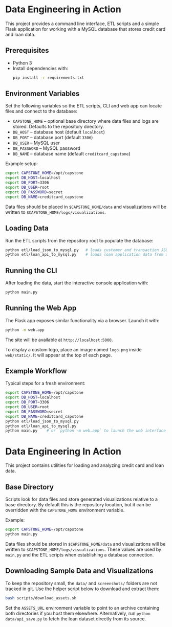 # Data Engineering in Action

This project provides a command line interface, ETL scripts and a simple Flask application for working with a MySQL database that stores credit card and loan data.

## Prerequisites

* Python 3
* Install dependencies with:
  ```bash
  pip install -r requirements.txt
  ```

## Environment Variables

Set the following variables so the ETL scripts, CLI and web app can locate files and connect to the database:

* `CAPSTONE_HOME` – optional base directory where data files and logs are stored. Defaults to the repository directory.
* `DB_HOST` – database host (default `localhost`)
* `DB_PORT` – database port (default `3306`)
* `DB_USER` – MySQL user
* `DB_PASSWORD` – MySQL password
* `DB_NAME` – database name (default `creditcard_capstone`)

Example setup:
```bash
export CAPSTONE_HOME=/opt/capstone
export DB_HOST=localhost
export DB_PORT=3306
export DB_USER=root
export DB_PASSWORD=secret
export DB_NAME=creditcard_capstone
```

Data files should be placed in `$CAPSTONE_HOME/data` and visualizations will be written to `$CAPSTONE_HOME/logs/visualizations`.

## Loading Data

Run the ETL scripts from the repository root to populate the database:
```bash
python etl/load_json_to_mysql.py   # loads customer and transaction JSON files
python etl/loan_api_to_mysql.py    # loads loan application data from an API
```

## Running the CLI

After loading the data, start the interactive console application with:
```bash
python main.py
```

## Running the Web App

The Flask app exposes similar functionality via a browser. Launch it with:
```bash
python -m web.app
```
The site will be available at `http://localhost:5000`.

To display a custom logo, place an image named `logo.png` inside
`web/static/`. It will appear at the top of each page.

## Example Workflow

Typical steps for a fresh environment:
```bash
export CAPSTONE_HOME=/opt/capstone
export DB_HOST=localhost
export DB_PORT=3306
export DB_USER=root
export DB_PASSWORD=secret
export DB_NAME=creditcard_capstone
python etl/load_json_to_mysql.py
python etl/loan_api_to_mysql.py
python main.py    # or `python -m web.app` to launch the web interface
```

# Data Engineering In Action

This project contains utilities for loading and analyzing credit card and loan data.


## Base Directory

Scripts look for data files and store generated visualizations relative to a base directory. By default this is the repository location, but it can be overridden with the `CAPSTONE_HOME` environment variable.

Example:

```bash
export CAPSTONE_HOME=/opt/capstone
python main.py
```

Data files should be stored in `$CAPSTONE_HOME/data` and visualizations will be written to `$CAPSTONE_HOME/logs/visualizations`.
These values are used by `main.py` and the ETL scripts when establishing a
database connection.

## Downloading Sample Data and Visualizations
To keep the repository small, the `data/` and `screenshots/` folders are not tracked in git. Use the helper script below to download and extract them:

```bash
bash scripts/download_assets.sh
```

Set the `ASSETS_URL` environment variable to point to an archive containing both directories if you host them elsewhere. Alternatively, run `python data/api_save.py` to fetch the loan dataset directly from its source.

